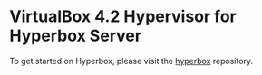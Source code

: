 # VirtualBox 4.2 Hypervisor for Hyperbox Server

To get started on Hyperbox, please visit the [hyperbox](https://github.com/hyperbox/hyperbox "HBox @ GitHub") repository.
